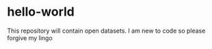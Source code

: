 # hello-world
This repository will contain open datasets.
I am new to code so please forgive my lingo
